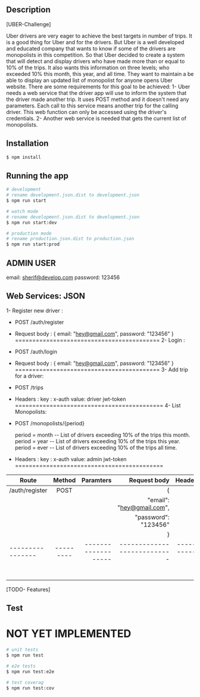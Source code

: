 ## Description

[UBER-Challenge]

Uber drivers are very eager to achieve the best targets in number of trips. It is a good thing for
Uber and for the drivers. But Uber is a well developed and educated company that wants to
know if some of the drivers are monopolists in this competition. So that Uber decided to create a
system that will detect and display drivers who have made more than or equal to 10% of the
trips. It also wants this information on three levels; who exceeded 10% this month, this year,
and all time.
They want to maintain a be able to display an updated list of monopolist for anyone opens Uber
website.
There are some requirements for this goal to be achieved:
1- Uber needs a web service that the driver app will use to inform the system that the driver
made another trip. It uses POST method and it doesn't need any parameters. Each call to this
service means another trip for the calling driver. This web function can only be accessed using
the driver's credentials.
2- Another web service is needed that gets the current list of monopolists.

## Installation

```bash
$ npm install
```

## Running the app

```bash
# development
# rename development.json.dist to development.json
$ npm run start

# watch mode
# rename development.json.dist to development.json
$ npm run start:dev

# production mode
# rename production.json.dist to production.json
$ npm run start:prod
```
## ADMIN USER
email: sherif@develop.com
password: 123456


## Web Services: JSON

1- Register new driver :

- POST   /auth/register

- Request body :
 {
   email: "hey@gmail.com",
   password: "123456"
 }
==========================================
2- Login :

- POST   /auth/login

- Request body :
 {
   email: "hey@gmail.com",
   password: "123456"
 }
==========================================
3- Add trip for a driver: 

- POST   /trips

- Headers :
  key : x-auth 
  value: driver jwt-token
===========================================
4- List Monopolists: 

- POST   /monopolists/{period}

  period =  month  --  List of drivers exceeding 10% of the trips this month.
  period =  year   --  List of drivers exceeding 10% of the trips this year.
  period =  ever   --  List of drivers exceeding 10% of the trips all time.

- Headers :
  key : x-auth 
  value: admin jwt-token
===========================================

| Route          | Method  | Paramters         | Request body              | Headers
| ---------------|:-------:| -----------------:|--------------------------:|------------:
| /auth/register | POST    |                   |{                          |
|                |         |                   | "email": "hey@gmail.com", |
|                |         |                   | "password": "123456"      |
|                |         |                   |}                          |
|----------------|---------|-------------------|---------------------------|-------------
|                |         |                   |                           |
|                |         |                   |                           |
|                |         |                   |                           |
|                |         |                   |                           |
|                |         |                   |                           |
|                |         |                   |                           |
|                |         |                   |                           |



[TODO- Features]


## Test
# NOT YET IMPLEMENTED
```bash
# unit tests
$ npm run test

# e2e tests
$ npm run test:e2e

# test coverag
$ npm run test:cov
```
